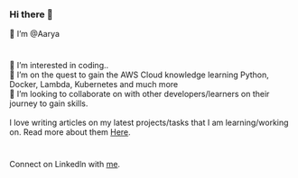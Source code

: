 ### Hi there 👋

<!--
**aaryavd02/aaryavd02** is a ✨ _special_ ✨ repository because its `README.md` (this file) appears on your GitHub profile. -->

👋 I’m @Aarya
#
👀 I’m interested in coding..
<br>
🌱 I’m on the quest to gain the AWS Cloud knowledge learning Python, Docker, Lambda, Kubernetes and much more
<br>
💞️ I’m looking to collaborate on with other developers/learners on their journey to gain skills.
<br><br>
I love writing articles on my latest projects/tasks that I am learning/working on. Read more about them <a href="https://medium.com/@aaryavd02">Here</a>.
<br>
#
Connect on Linkedln with <a href="https://www.linkedin.com/in/aarya-deshpande-7598a8176/">me</a>.

